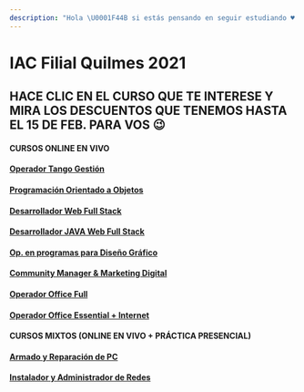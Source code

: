 ```yaml
---
description: "Hola \U0001F44B si estás pensando en seguir estudiando ♥ , tenemos una promo. No te quedes afuera. Vacantes limitadas \U0001F605 -"
---
```


# IAC Filial Quilmes 2021

## HACE CLIC EN EL CURSO QUE TE INTERESE Y MIRA LOS DESCUENTOS QUE TENEMOS HASTA EL 15 DE FEB. PARA VOS 😉

#### **CURSOS ONLINE EN VIVO**

#### [Operador Tango Gestión](cursos/untitled-1.md)

#### [Programación Orientado a Objetos](cursos/prog.-orientada-a-objetos.md)

#### [Desarrollador Web Full Stack](cursos/untitled-2.md)

#### [Desarrollador JAVA Web Full Stack](cursos/des.-java-web-full-stack.md)

#### [Op. en programas para Diseño Gráfico](cursos/op.-en-programas-para-diseno-grafico.md)

#### [Community Manager & Marketing Digital](cursos/community-magaer-and-marketing-digital.md)

#### [Operador Office Full](cursos/op.-office-full.md)

#### [Operador Office Essential + Internet](cursos/op.-office-essential-+-internet.md)

#### **CURSOS MIXTOS \(ONLINE EN VIVO + PRÁCTICA PRESENCIAL\)**

#### [Armado y Reparación de PC](cursos/armado-y-rep.-de-pc.md)

#### [Instalador y Administrador de Redes](cursos/instalador-y-admin.-de-redes.md)

